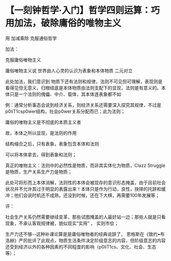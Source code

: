 # 【一刻钟哲学·入门】哲学四则运算：巧用加法，破除庸俗的唯物主义



用 加减乘除 克服通俗哲学



加法：

克服庸俗唯物主义

庸俗唯物主义说 世界由人心灵的认识为表象和本体物质 二元对立



此处加法，我们意识到 物质下还有法则和规律，法则不可见但可理解，表现则是看得见但无意义，归根结底是本体物质由法则支配下的显现，法则是有意义的。本体只是一个法则的傀儡、中介、载体，其本体连表象都不如

例：通常分析事态会说到经济关系，则经济关系还需要深入探究其规律，不过是p0liT1csp0wer结构，社会p0wer关系分配而已；此为法则；



庸俗的唯物主义是不彻底的本质主义者



故，本体之所以显现，是法则的作用

结构缩合之后，只有表象，表象包含本体和法则

可以将本体拿去，得到表象和法则；



真正的唯物主义：法则中的必然性是物质，而非其实体化为物质，Clazz Struggle是物质，生产关系生产力是物质；



此处可将形而上本体消解，法则性的本体会被现存的意识形态掩盖，由于目前社会状况并不允许其过于明显的表露出来！本体只是作为行动，良性，抉择的托辞和缓冲；他们会说时机还不成熟，还没到时候，还在下大棋，再需要100年发展等；





评：



社会生产关系仍然需要继续变革，那些试图掩盖的人最好站一边；那些人就是只看现象，不承认客观规律被，貌似现实“实用” ， 实则市侩；

 

生产力还不够--这种补课论算是是庸俗唯物者的经典说辞了， 恩格斯在《致约•布洛赫》严厉批评了此观点，物质生活条件决定阶级意志的内容，但阶级意志的内容还受到经济以外的各种因素的不同程度的影响（p0liT1cs、文化、社会、生态等）；